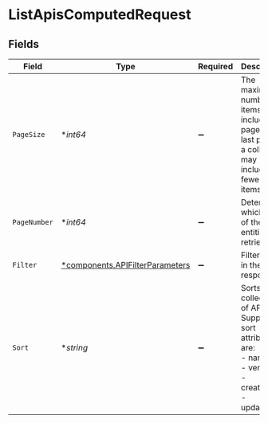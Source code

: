 # ListApisComputedRequest


## Fields

| Field                                                                                                          | Type                                                                                                           | Required                                                                                                       | Description                                                                                                    | Example                                                                                                        |
| -------------------------------------------------------------------------------------------------------------- | -------------------------------------------------------------------------------------------------------------- | -------------------------------------------------------------------------------------------------------------- | -------------------------------------------------------------------------------------------------------------- | -------------------------------------------------------------------------------------------------------------- |
| `PageSize`                                                                                                     | **int64*                                                                                                       | :heavy_minus_sign:                                                                                             | The maximum number of items to include per page. The last page of a collection may include fewer items.        | 10                                                                                                             |
| `PageNumber`                                                                                                   | **int64*                                                                                                       | :heavy_minus_sign:                                                                                             | Determines which page of the entities to retrieve.                                                             | 1                                                                                                              |
| `Filter`                                                                                                       | [*components.APIFilterParameters](../../models/components/apifilterparameters.md)                              | :heavy_minus_sign:                                                                                             | Filters APIs in the response.                                                                                  |                                                                                                                |
| `Sort`                                                                                                         | **string*                                                                                                      | :heavy_minus_sign:                                                                                             | Sorts a collection of APIs. Supported sort attributes are:<br/>  - name<br/>  - version<br/>  - created_at<br/>  - updated_at<br/> | created_at desc                                                                                                |